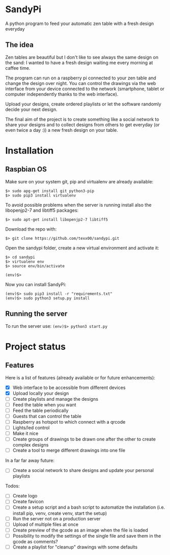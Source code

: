 # SandyPi

A python program to feed your automatic zen table with a fresh design everyday

## The idea

Zen tables are beautiful but I don't like to see always the same design on the sand: I wanted to have a fresh design waiting me every morning at caffee time.

The program can run on a raspberry pi connected to your zen table and change the design over night.
You can control the drawings via the web interface from your device connected to the network (smartphone, tablet or computer independently thanks to the web interface).

Upload your designs, create ordered playlists or let the software randomly decide your next design.

The final aim of the project is to create something like a social network to share your designs and to collect designs from others to get everyday (or even twice a day :)) a new fresh design on your table.

# Installation

## Raspbian OS

Make sure on your system git, pip and virtualenv are already available:

```
$> sudo apg-get install git python3-pip
$> sudo pip3 install virtualenv
```

To avoid possible problems when the server is running install also the libopenjp2-7 and libtiff5 packages:

`
$> sudo apt-get install libopenjp2-7 libtiff5
`

Download the repo with:

`$> git clone https://github.com/texx00/sandypi.git`

Open the sandypi folder, create a new virtual environment and activate it:

```
$> cd sandypi
$> virtualenv env
$> source env/bin/activate

(env)$> 
```

Now you can install SandyPi:
```
(env)$> sudo pip3 install -r "requirements.txt"
(env)$> sudo python3 setup.py install
```

## Running the server

To run the server use:
`(env)$> python3 start.py`

# Project status

## Features 

Here is a list of features (already available or for future enhancements):
* [x] Web interface to be accessible from different devices
* [x] Upload locally your design
* [ ] Create playlists and manage the designs
* [ ] Feed the table when you want
* [ ] Feed the table periodically
* [ ] Guests that can control the table
* [ ] Raspberry as hotspot to which connect with a qrcode
* [ ] Lights/led control
* [ ] Make it nice
* [ ] Create groups of drawings to be drawn one after the other to create complex designs
* [ ] Create a tool to merge different drawings into one file

In a far far away future:
* [ ] Create a social network to share designs and update your personal playlists

Todos:
* [ ] Create logo
* [ ] Create favicon
* [ ] Create a setup script and a bash script to automatize the installation (i.e. install pip, venv, create venv, start the setup)
* [ ] Run the server not on a production server
* [ ] Upload of multiple files at once
* [ ] Create preview of the gcode as an image when the file is loaded
* [ ] Possibility to modify the settings of the single file and save them in the gcode as comments?
* [ ] Create a playlist for "cleanup" drawings with some defaults